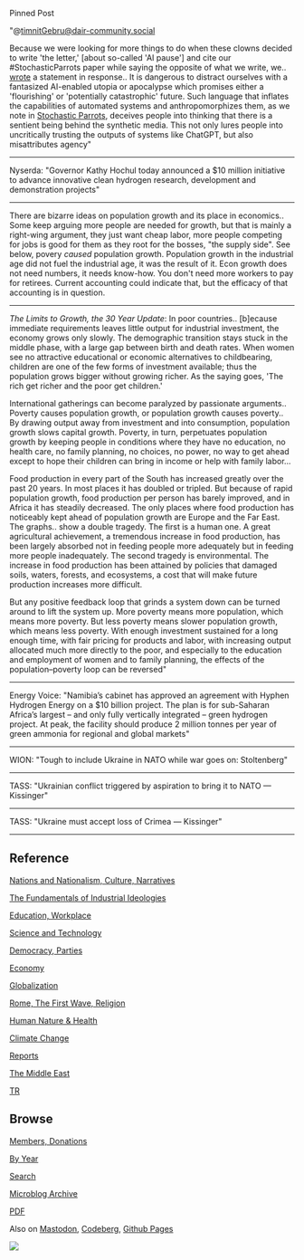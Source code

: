Pinned Post

"@timnitGebru@dair-community.social

Because we were looking for more things to do when these clowns
decided to write 'the letter,' [about so-called 'AI pause'] and cite
our \#StochasticParrots paper while saying the opposite of what we
write, we.. [wrote](https://www.dair-institute.org/blog/letter-statement-March2023)
a statement in response.. It is dangerous to distract ourselves with a fantasized
AI-enabled utopia or apocalypse which promises either a 'flourishing' or
'potentially catastrophic' future. Such language that inflates the capabilities
of automated systems and anthropomorphizes them, as we note in [Stochastic Parrots](https://dl.acm.org/doi/abs/10.1145/3442188.3445922), 
deceives people into thinking that there is a sentient being behind the
synthetic media. This not only lures people into uncritically trusting
the outputs of systems like ChatGPT, but also misattributes agency"

---

Nyserda: "Governor Kathy Hochul today announced a $10 million
initiative to advance innovative clean hydrogen research, development
and demonstration projects"

---

There are bizarre ideas on population growth and its place in
economics..  Some keep arguing more people are needed for growth, but
that is mainly a right-wing argument, they just want cheap labor, more
people competing for jobs is good for them as they root for the
bosses, "the supply side". See below, povery *caused* population
growth. Population growth in the industrial age did not fuel the
industrial age, it was the result of it. Econ growth does not need
numbers, it needs know-how. You don't need more workers to pay for
retirees. Current accounting could indicate that, but the efficacy of
that accounting is in question.

---

*The Limits to Growth, the 30 Year Update*: In poor
countries.. [b]ecause immediate requirements leaves little output for
industrial investment, the economy grows only slowly. The demographic
transition stays stuck in the middle phase, with a large gap between
birth and death rates. When women see no attractive educational or
economic alternatives to childbearing, children are one of the few
forms of investment available; thus the population grows bigger
without growing richer.  As the saying goes, 'The rich get richer and
the poor get children.'

International gatherings can become paralyzed by passionate
arguments.. Poverty causes population growth, or population growth
causes poverty.. By drawing output away from investment and into
consumption, population growth slows capital growth. Poverty, in turn,
perpetuates population growth by keeping people in conditions where
they have no education, no health care, no family planning, no
choices, no power, no way to get ahead except to hope their children
can bring in income or help with family labor...

Food production in every part of the South has increased greatly over
the past 20 years. In most places it has doubled or tripled. But
because of rapid population growth, food production per person has
barely improved, and in Africa it has steadily decreased. The only
places where food production has noticeably kept ahead of population
growth are Europe and the Far East.  The graphs.. show a double
tragedy. The first is a human one. A great agricultural achievement, a
tremendous increase in food production, has been largely absorbed not
in feeding people more adequately but in feeding more people
inadequately. The second tragedy is environmental. The increase in
food production has been attained by policies that damaged soils,
waters, forests, and ecosystems, a cost that will make future
production increases more difficult.

But any positive feedback loop that grinds a system down can be turned
around to lift the system up. More poverty means more population,
which means more poverty. But less poverty means slower population
growth, which means less poverty. With enough investment sustained for
a long enough time, with fair pricing for products and labor, with
increasing output allocated much more directly to the poor, and
especially to the education and employment of women and to family
planning, the effects of the population–poverty loop can be
reversed"

---

Energy Voice: "Namibia’s cabinet has approved an agreement with Hyphen
Hydrogen Energy on a $10 billion project. The plan is for sub-Saharan
Africa’s largest – and only fully vertically integrated – green
hydrogen project. At peak, the facility should produce 2 million
tonnes per year of green ammonia for regional and global markets"

---

WION: "Tough to include Ukraine in NATO while war goes on: Stoltenberg"

---

TASS: "Ukrainian conflict triggered by aspiration to bring it to NATO
— Kissinger"

---

TASS: "Ukraine must accept loss of Crimea — Kissinger"

---

## Reference

[Nations and Nationalism, Culture, Narratives](0119/2013/02/nations-and-nationalism.html)

[The Fundamentals of Industrial Ideologies](0119/2011/04/fundamentals-of-industrial-ideologies.html)

[Education, Workplace](0119/2017/09/education-workplace.html)

[Science and Technology](0119/2018/09/science-technology.html)

[Democracy, Parties](0119/2016/11/democracy.html)

[Economy](2021/01/economy.html)

[Globalization](0119/2018/09/globalization.html)

[Rome, The First Wave, Religion](0119/2017/12/rome.html)

[Human Nature & Health](2020/07/human-nature.html)

[Climate Change](2022/01/climate.html)

[Reports](2021/01/reports.html)

[The Middle East](0119/2019/07/middleeast.html)

[TR](../tr/index.html)

## Browse

[Members, Donations](2022/08/members.html)

[By Year](years.html)

[Search](search.html)

[Microblog Archive](mbl/index.html)

[PDF](https://drive.google.com/uc?export=view&id=1FSi-1MnqXVq_PVTEXzzflwN8-7h92N_R)

Also on 
[Mastodon](https://masto.ai/@muratk3n),
[Codeberg](https://muratk5n.codeberg.page/en/),
[Github Pages](https://muratk5n.github.io/thirdwave/en/)

<img src='https://drive.google.com/uc?export=view&id=1zsIeciFSvlr-sWB84Tc0mfZ_NYqn9VQx'/> 



